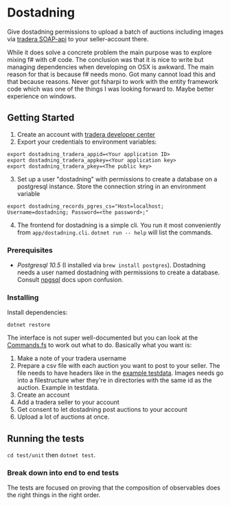 # Dostadning

Give dostadning permissions to upload a batch of auctions including images via [tradera SOAP-api](https://api.tradera.com) to your seller-account there. 

While it does solve a concrete problem the main purpose was to explore mixing f# with c# code. The conclusion was that it is nice to write but managing dependencies when developing on OSX is awkward. The main reason for that is because f# needs mono. Got many cannot load this and that because reasons. Never got fsharpi to work with the entity framework code which was one of the things I was looking forward to. Maybe better experience on windows.

## Getting Started

1. Create an account with [tradera developer center](https://api.tradera.com)
2. Export your credentials to environment variables:
```
export dostadning_tradera_appid=<Your application ID>
export dostadning_tradera_appkey=<Your application key>
export dostadning_tradera_pkey=<The public key>
```
3. Set up a user "dostadning" with permissions to create a database on a postgresql instance. Store the connection string in an environment variable
````
export dostadning_records_pgres_cs="Host=localhost; Username=dostadning; Password=<the password>;"
````
4. The frontend for dostadning is a simple cli. You run it most conveniently from `app/dostadning.cli`. `dotnet run -- help` will list the commands.

### Prerequisites

- *Postgresql 10.5* (I installed via `brew install postgres`). Dostadning needs a user named dostadning with permissions to create a database. Consult [npgsql](http://www.npgsql.org/efcore/) docs upon confusion.


### Installing

Install dependencies:
```
dotnet restore
```

The interface is not super well-documented but you can look at the [Commands.fs](app/dostadning.cli/Commands.fs) to work out what to do. Basically what you want is:
1. Make a note of your tradera username
2. Prepare a csv file with each auction you want to post to your seller. The file needs to have headers like in the [example testdata](app/dostadning.cli/testdata). Images needs go into a filestructure wher they're in directories with the same id as the auction. Example in testdata.
3. Create an account 
4. Add a tradera seller to your account 
5. Get consent to let dostadning post auctions to your account
6. Upload a lot of auctions at once. 

## Running the tests

`cd test/unit` then `dotnet test`. 

### Break down into end to end tests

The tests are focused on proving that the composition of observables does the right things in the right order.

